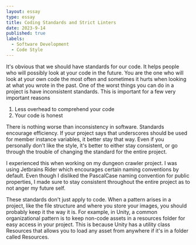 ```yaml
---
layout: essay
type: essay
title: Coding Standards and Strict Linters
date: 2023-9-14
published: true
labels:
  - Software Development
  - Code Style
---
```


It's obvious that we should have standards for our code. It helps people who will possibly look at your code in the future. You are the one who will look at your own code the most often and sometimes it hurts when looking at what you wrote in the past. One of the worst things you can do in a project is have inconsistent standards. This is important for a few very important reasons

1. Less overhead to comprehend your code
2. Your code is honest

There is nothing worse than inconsistency in software. Standards encourage efficiency. If your project says that underscores should be used for member instance variables, it better stay that way. Even if you personally don't like the style, it's better to either stay consistent, or go through the trouble of changing the standard for the entire project.

I experienced this when working on my dungeon crawler project. I was using Jetbrains Rider which encourages certain naming conventions by default. Even though I disliked the PascalCase naming convention for public properties, I made sure to stay consistent throughout the entire project as to not anger my future self.


These standards don't just apply to code. When a pattern arises in a project, like the file structure and where you store your images, you should probably keep it the way it is. For example, in Unity, a common organizational pattern is to keep non-code assets in a resources folder for easy access in your project. This is because Unity has a utility class Resources that allows you to load any asset from anywhere if it's in a folder called Resources.

